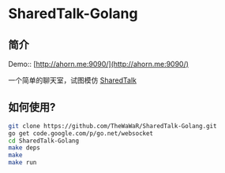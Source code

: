 SharedTalk-Golang
=================

## 简介
  Demo:: [http://ahorn.me:9090/](http://ahorn.me:9090/)

  一个简单的聊天室，试图模仿 [SharedTalk](http://sharedtalk.com)


## 如何使用?

```bash
git clone https://github.com/TheWaWaR/SharedTalk-Golang.git
go get code.google.com/p/go.net/websocket
cd SharedTalk-Golang
make deps
make
make run
```
